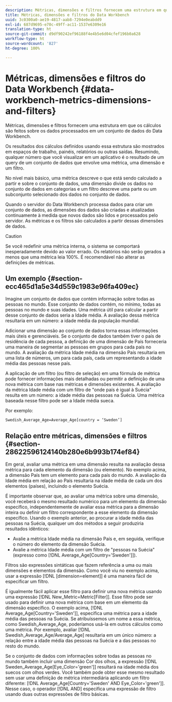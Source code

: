 ```yaml
---
description: Métricas, dimensões e filtros fornecem uma estrutura em que os cálculos são feitos sobre os dados processados em um conjunto de dados do Data Workbench.
title: Métricas, dimensões e filtros do Data Workbench
uuid: 3c0300a0-ae19-4817-aab8-7294e0eabdd9
exl-id: 687d9695-e70c-49ff-ac11-1537e6309e16
translation-type: ht
source-git-commit: d9df90242ef96188f4e4b5e6d04cfef196b0a628
workflow-type: ht
source-wordcount: '827'
ht-degree: 100%

---
```


# Métricas, dimensões e filtros do Data Workbench {#data-workbench-metrics-dimensions-and-filters}

Métricas, dimensões e filtros fornecem uma estrutura em que os cálculos são feitos sobre os dados processados em um conjunto de dados do Data Workbench.

Os resultados dos cálculos definidos usando essa estrutura são mostrados em espaços de trabalho, painéis, relatórios ou outras saídas. Resumindo, qualquer número que você visualizar em um aplicativo é o resultado de um query de um conjunto de dados que envolve uma métrica, uma dimensão e um filtro.

No nível mais básico, uma métrica descreve o que está sendo calculado a partir e sobre o conjunto de dados, uma dimensão divide os dados no conjunto de dados em categorias e um filtro descreve uma parte ou um subconjunto selecionado dos dados no conjunto de dados.

Quando o servidor do Data Workbench processa dados para criar um conjunto de dados, as dimensões dos dados são criadas e atualizadas continuamente à medida que novos dados são lidos e processados pelo servidor. As métricas e os filtros são calculados a partir dessas dimensões de dados.

>[!CAUTION]
>
>Se você redefinir uma métrica interna, o sistema se comportará inesperadamente devido ao valor errado. Os relatórios não serão gerados a menos que uma métrica leia 100%. É recomendável não alterar as definições de métricas.

## Um exemplo {#section-ecc465d1a5e34d559c1983e96fa409ec}

Imagine um conjunto de dados que contém informação sobre todas as pessoas no mundo. Esse conjunto de dados contém, no mínimo, todas as pessoas no mundo e suas idades. Uma métrica útil para calcular a partir desse conjunto de dados seria a Idade média. A avaliação dessa métrica resultaria em um número: a idade média da população mundial.

Adicionar uma dimensão ao conjunto de dados torna essas informações mais úteis e gerenciáveis. Se o conjunto de dados também tiver o país de residência de cada pessoa, a definição de uma dimensão de País forneceria uma maneira de segmentar as pessoas em grupos para cada país no mundo. A avaliação da métrica Idade média na dimensão País resultaria em uma lista de números, um para cada país, cada um representando a idade média das pessoas nesse país.

A aplicação de um filtro (ou filtro de seleção) em uma fórmula de métrica pode fornecer informações mais detalhadas ou permitir a definição de uma nova métrica com base nas métricas e dimensões existentes. A avaliação da métrica Idade média com um filtro de &quot;onde país é igual à Suécia&quot; resulta em um número: a idade média das pessoas na Suécia. Uma métrica baseada nesse filtro pode ser a Idade média sueca.

Por exemplo:

```
Swedish_Average_Age=Average_Age[country = ‘Sweden’]
```

## Relação entre métricas, dimensões e filtros {#section-28622596124140b280e6b993b174ef84}

Em geral, avaliar uma métrica em uma dimensão resulta na avaliação dessa métrica para cada elemento da dimensão (ou elemento). No exemplo acima, a dimensão País tem um elemento para cada país do mundo. A avaliação da Idade média em relação ao País resultaria na idade média de cada um dos elementos (países), incluindo o elemento Suécia.

É importante observar que, ao avaliar uma métrica sobre uma dimensão, você receberá o mesmo resultado numérico para um elemento da dimensão específico, independentemente de avaliar essa métrica para a dimensão inteira ou definir um filtro correspondente a esse elemento da dimensão específico. Usando o exemplo anterior, ao procurar a idade média das pessoas na Suécia, qualquer um dos métodos a seguir produziria resultados idênticos:

* Avalie a métrica Idade média na dimensão País e, em seguida, verifique o número do elemento da dimensão Suécia.
* Avalie a métrica Idade média com um filtro de &quot;pessoas na Suécia&quot; (expresso como [!DNL Average_Age[Country=&#39;Sweden&#39;]]).

Filtros são expressões sintáticas que fazem referência a uma ou mais dimensões e elementos da dimensão. Como você viu no exemplo acima, usar a expressão [!DNL [dimension=element]] é uma maneira fácil de especificar um filtro.

É igualmente fácil aplicar esse filtro para definir uma nova métrica usando uma expressão [!DNL New_Metric=Metric[Filter]]. Esse filtro pode ser usado para definir uma nova métrica com base em um elemento da dimensão específico. O exemplo acima, [!DNL Average_Age[Country=&#39;Sweden&#39;]], especifica uma métrica para a idade média das pessoas na Suécia. Se atribuíssemos um nome a essa métrica, como Swedish_Average_Age, poderíamos usá-la em outros cálculos como uma métrica. Por exemplo, avaliar [!DNL Swedish_Average_Age/Average_Age] resultaria em um único número: a relação entre a idade média das pessoas na Suécia e a das pessoas no resto do mundo.

Se o conjunto de dados com informações sobre todas as pessoas no mundo também incluir uma dimensão Cor dos olhos, a expressão [!DNL Sweden_Average_Age[Eye_Color=&#39;green&#39;]] resultará na idade média dos suecos com olhos verdes. Você também pode obter esse mesmo resultado sem usar uma definição de métrica intermediária aplicando um filtro diferente: [!DNL Average_Age[Country=&#39;Sweden&#39; AND Eye_Color=&#39;green&#39;]]. Nesse caso, o operador [!DNL AND] especifica uma expressão de filtro usando duas outras expressões de filtro básicas.
